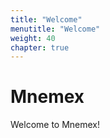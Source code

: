 ```yaml
---
title: "Welcome"
menutitle: "Welcome"
weight: 40
chapter: true
---
```


# Mnemex

Welcome to Mnemex!
